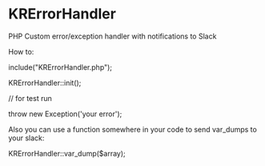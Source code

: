 # KRErrorHandler
PHP Custom error/exception handler with notifications to Slack


How to: 

include("KRErrorHandler.php");

KRErrorHandler::init();

// for test run

throw new Exception('your error');


Also you can use a function somewhere in your code to send var_dumps to your slack: 

KRErrorHandler::var_dump($array);
